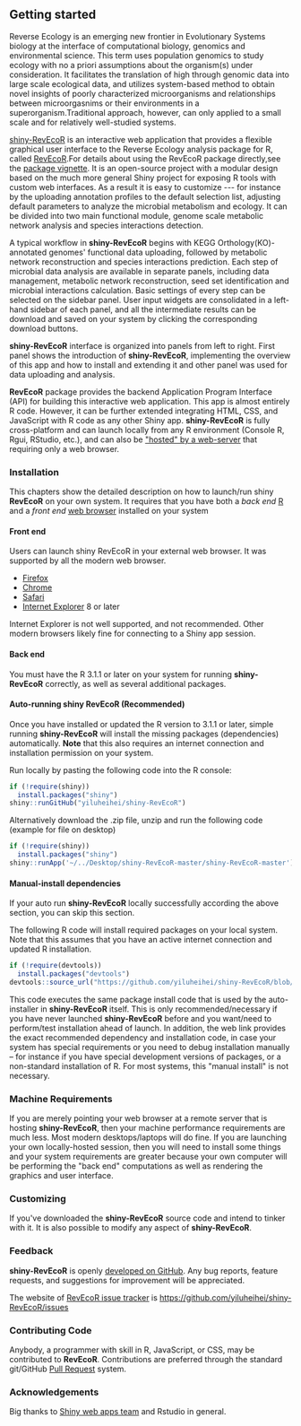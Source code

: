 ## Getting started

Reverse Ecology is an emerging new frontier in Evolutionary Systems biology at the interface of computational biology, genomics and environmental science.  This term uses population genomics to study ecology with no a priori assumptions about the organism(s) under consideration. It facilitates the translation of high through genomic data into large scale ecological data, and utilizes system-based method to obtain novel insights of poorly characterized microorganisms and relationships between microorgasnims or their environments in a superorganism.Traditional approach, however, can only applied to a small scale and for relatively well-studied systems.

[shiny-RevEcoR](https://github.com/yiluheihei/shiny-RevEcoR) is an interactive web application that provides a flexible graphical user interface to the Reverse Ecology analysis package for R, called [RevEcoR](https://github.com/yiluheihei/RevEcoR/).For details about using the RevEcoR package directly,see the [package vignette](https://github.com/yiluheihei/RevEcoR/vignettes/RevEcoR.Rmd). It is an open-source project with a modular design based on the much more general Shiny project for exposing R tools with custom web interfaces. As a result it is easy to customize --- for instance by the uploading annotation profiles to the default selection list, adjusting default parameters to analyze the microbial metabolism and ecology. It can be divided into two main functional module, genome scale metabolic network analysis and species interactions detection. 

A typical workflow in **shiny-RevEcoR** begins with KEGG Orthology(KO)-annotated genomes' functional data uploading, followed by metabolic network reconstruction and species interactions prediction. Each step of microbial data analysis are available in separate panels, including data management, metabolic network reconstruction, seed set identification and microbial interactions calculation. Basic settings of every step can be selected on the sidebar panel. User input widgets are consolidated in a left-hand sidebar of each panel, and all the intermediate results can be download and saved on your system by clicking the corresponding download buttons.  

**shiny-RevEcoR** interface is organized into panels from left to right. First panel shows the introduction of **shiny-RevEcoR**, implementing the overview of this app and how to install and extending it and other panel was used for data uploading and analysis.

**RevEcoR** package provides the backend Application Program Interface (API) for building this interactive web application. This app is almost entirely R code. However, it can be further extended integrating HTML, CSS, and JavaScript with R code as any other Shiny app. **shiny-RevEcoR** is fully cross-platform and can launch locally from any R environment (Console R, Rgui, RStudio, etc.), and can also be ["hosted" by a web-server](http://shiny.rstudio.com) that requiring only a web browser. 


### Installation

This chapters show the detailed description on how to launch/run shiny **RevEcoR** on your own system. It requires that you have both a *back end* [R](http://en.wikipedia.org/wiki/Web_browser) and a *front end* [web browser](http://en.wikipedia.org/wiki/Web_browser) installed on your system  


#### Front end

Users can launch shiny RevEcoR in your external web browser. It was supported by all the modern web browser.

- [Firefox](https://www.mozilla.org/en-US/firefox/new/)
- [Chrome](https://www.google.com/intl/en-US/chrome/browser/)
- [Safari](https://www.apple.com/safari/)
- [Internet Explorer](http://windows.microsoft.com/en-us/internet-explorer/download-ie) 8 or later

Internet Explorer is not well supported, and not recommended. Other modern browsers likely fine for connecting to a Shiny app session.

#### Back end

You must have the R 3.1.1 or later on your system for running  **shiny-RevEcoR** correctly, as well as several additional packages.

#### Auto-running shiny **RevEcoR** (Recommended)

Once you have installed or updated the R version to 3.1.1 or later, simple running **shiny-RevEcoR** will install the missing packages (dependencies) automatically. **Note** that this also requires an internet connection and installation permission on your system.

Run locally by pasting the following code into the R console:

```r
if (!require(shiny))
  install.packages("shiny") 
shiny::runGitHub("yiluheihei/shiny-RevEcoR")
```
Alternatively download the .zip file, unzip and run the following code (example for file on desktop)

```r
if (!require(shiny))
  install.packages("shiny") 
shiny::runApp('~/../Desktop/shiny-RevEcoR-master/shiny-RevEcoR-master')
```

#### Manual-install dependencies

If your auto run **shiny-RevEcoR** locally successfully according the above section, you can skip this section.

The following R code will install required packages on your local system. Note that this assumes that you have an active internet connection and updated R installation.

```r
if (!require(devtools))
  install.packages("devtools") 
devtools::source_url("https://github.com/yiluheihei/shiny-RevEcoR/blob/master/install.R")
```

This code executes the same package install code that is used by the auto-installer in **shiny-RevEcoR** itself. This is only recommended/necessary if you have never launched **shiny-RevEcoR** before and you want/need to perform/test installation ahead of launch. In addition, the web link provides the exact recommended dependency and installation code, in case your system has special requirements or you need to debug installation manually – for instance if you have special development versions of packages, or a non-standard installation of R. For most systems, this "manual install" is not necessary.


### Machine Requirements

If you are merely pointing your web browser at a remote server that is hosting **shiny-RevEcoR**, then your machine performance requirements are much less. 
Most modern desktops/laptops will do fine. If you are launching your own locally-hosted session, then you will need to install some things
and your system requirements are greater because your own computer will be performing the "back end" computations as well as rendering the graphics and user interface.

### Customizing

If you've downloaded the **shiny-RevEcoR** source code and intend to tinker with it. It is also possible to modify any aspect of **shiny-RevEcoR**. 

### Feedback

**shiny-RevEcoR** is openly [developed on GitHub](https://github.com/yiluheihei/shiny-RevEcoR/). Any bug reports, feature requests, and suggestions for improvement will be appreciated.

The website of [RevEcoR issue tracker](https://github.com/yiluheihei/shiny-RevEcoR/issues) is https://github.com/yiluheihei/shiny-RevEcoR/issues

### Contributing Code

Anybody, a programmer with skill in R, JavaScript, or CSS, may be contributed to **RevEcoR**. Contributions are preferred through the standard git/GitHub [Pull Request](https://help.github.com/articles/using-pull-requests)
system. 


### Acknowledgements

Big thanks to [Shiny web apps team](http://shiny.rstudio.com/) and Rstudio in general.
